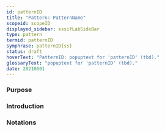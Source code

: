 ```yaml
---
id: patternID
title: "Pattern: PatternName"
scopeid: scopeID
displayed_sidebar: essifLabSideBar
type: pattern
termid: patternID
symphrase: patternID{ss}
status: draft
hoverText: "PatternID: popuptext for 'patternID' (tbd)."
glossaryText: "popuptext for 'patternID' (tbd)."
date: 20210601
---
```

<!-- A pattern captures/describes a set of concepts, relations between them, and rules or constraints that (instances) thereof comply with. As such, it is a concise and possibly formal description of a coherent set of ideas, a mental model if you will, that can be used to facilitate one's thinking about/with these concepts.
Please fill in the placeholders in this file as follows:
- `<existing-scopeID>`: machine readable text that identifies the scope in which this pattern is defined;
- `<Existing Scope>`: human readable text that identifies the scope in which this pattern is defined;
- `<NewPatternID>`: machine readable text that identifies this pattern within <existing-scopeID>;
- `<New Pattern>`: human readable text that identifies this pattern within <Existing Scope>;
-->

### Purpose
<!-- Concisely describe what can you do with the pattern that is (at least) harder if you didn't have it. -->

### Introduction
<!-- Gently introduce the pattern, by referring to real-world situations and using colloquial terms, so that when someone has read the text, (s)he knows what it is about, and is ready to delve into the specifics of the pattern. -->

### Notations
<!-- This (optional) section specifies the notations that are used, or refers to such a specification. -->

### <!-- any number of other sections, as is fit for describing the pattern -->
<!-- text as appropriate for such a section -->

<!--
---
### Footnotes

[//]: # This (optional) section contains any footnotes that may have been specified in the text above.

[^1]: the text for footnote [^1] goes here.

-->